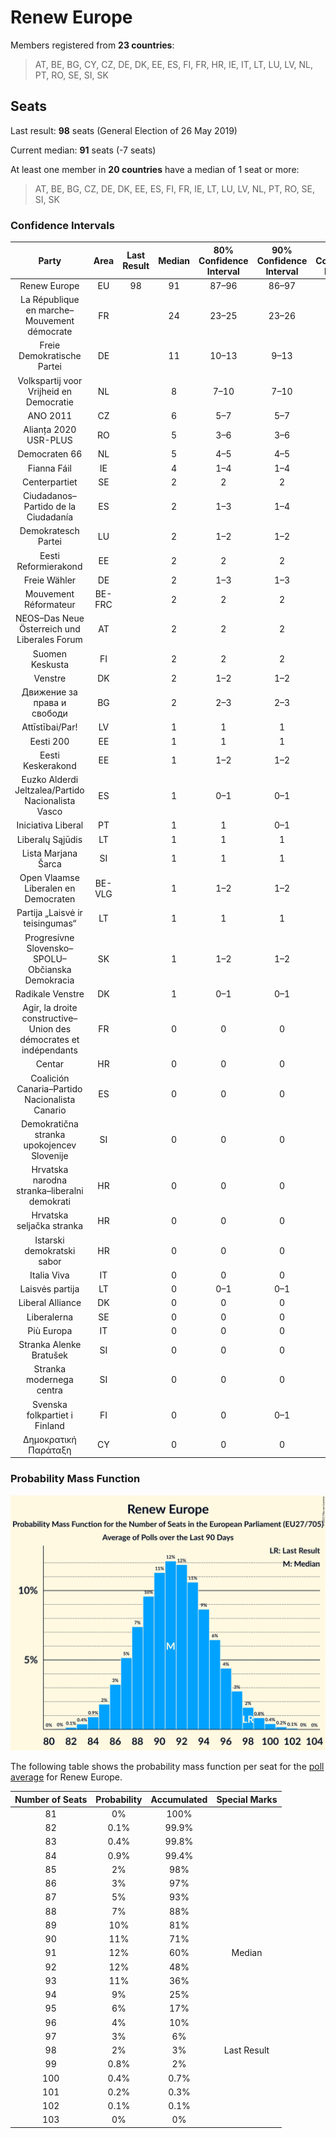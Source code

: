 # Renew Europe

Members registered from **23 countries**:

> AT, BE, BG, CY, CZ, DE, DK, EE, ES, FI, FR, HR, IE, IT, LT, LU, LV, NL, PT, RO, SE, SI, SK

## Seats

Last result: **98** seats (General Election of 26 May 2019)

Current median: **91** seats (-7 seats)

At least one member in **20 countries** have a median of 1 seat or more:

> AT, BE, BG, CZ, DE, DK, EE, ES, FI, FR, IE, LT, LU, LV, NL, PT, RO, SE, SI, SK

### Confidence Intervals

| Party | Area | Last Result | Median | 80% Confidence Interval | 90% Confidence Interval | 95% Confidence Interval | 99% Confidence Interval |
|:-----:|:----:|:-----------:|:------:|:-----------------------:|:-----------------------:|:-----------------------:|:-----------------------:|
| Renew Europe | EU | 98 | 91 | 87–96 | 86–97 | 85–98 | 83–100 |
| La République en marche–Mouvement démocrate | FR | | 24 | 23–25 | 23–26 | 22–26 | 22–28 |
| Freie Demokratische Partei | DE | | 11 | 10–13 | 9–13 | 9–13 | 8–14 |
| Volkspartij voor Vrijheid en Democratie | NL | | 8 | 7–10 | 7–10 | 7–10 | 7–11 |
| ANO 2011 | CZ | | 6 | 5–7 | 5–7 | 4–7 | 4–8 |
| Alianța 2020 USR-PLUS | RO | | 5 | 3–6 | 3–6 | 3–6 | 3–6 |
| Democraten 66 | NL | | 5 | 4–5 | 4–5 | 4–6 | 3–6 |
| Fianna Fáil | IE | | 4 | 1–4 | 1–4 | 1–4 | 1–4 |
| Centerpartiet | SE | | 2 | 2 | 2 | 2 | 2–3 |
| Ciudadanos–Partido de la Ciudadanía | ES | | 2 | 1–3 | 1–4 | 1–4 | 1–4 |
| Demokratesch Partei | LU | | 2 | 1–2 | 1–2 | 1–2 | 1–2 |
| Eesti Reformierakond | EE | | 2 | 2 | 2 | 2–3 | 2–3 |
| Freie Wähler | DE | | 2 | 1–3 | 1–3 | 1–4 | 0–4 |
| Mouvement Réformateur | BE-FRC | | 2 | 2 | 2 | 2 | 1–2 |
| NEOS–Das Neue Österreich und Liberales Forum | AT | | 2 | 2 | 2 | 1–3 | 1–3 |
| Suomen Keskusta | FI | | 2 | 2 | 2 | 1–2 | 1–2 |
| Venstre | DK | | 2 | 1–2 | 1–2 | 1–3 | 1–3 |
| Движение за права и свободи | BG | | 2 | 2–3 | 2–3 | 2–3 | 1–3 |
| Attīstībai/Par! | LV | | 1 | 1 | 1 | 1 | 1–2 |
| Eesti 200 | EE | | 1 | 1 | 1 | 1–2 | 1–2 |
| Eesti Keskerakond | EE | | 1 | 1–2 | 1–2 | 1–2 | 1–2 |
| Euzko Alderdi Jeltzalea/Partido Nacionalista Vasco | ES | | 1 | 0–1 | 0–1 | 0–1 | 0–2 |
| Iniciativa Liberal | PT | | 1 | 1 | 0–1 | 0–2 | 0–2 |
| Liberalų Sąjūdis | LT | | 1 | 1 | 1 | 1–2 | 1–2 |
| Lista Marjana Šarca | SI | | 1 | 1 | 1 | 1–2 | 1–2 |
| Open Vlaamse Liberalen en Democraten | BE-VLG | | 1 | 1–2 | 1–2 | 1–2 | 1–2 |
| Partija „Laisvė ir teisingumas“ | LT | | 1 | 1 | 1 | 1 | 1–2 |
| Progresívne Slovensko–SPOLU–Občianska Demokracia | SK | | 1 | 1–2 | 1–2 | 1–2 | 1–2 |
| Radikale Venstre | DK | | 1 | 0–1 | 0–1 | 0–1 | 0–1 |
| Agir, la droite constructive–Union des démocrates et indépendants | FR | | 0 | 0 | 0 | 0 | 0 |
| Centar | HR | | 0 | 0 | 0 | 0 | 0 |
| Coalición Canaria–Partido Nacionalista Canario | ES | | 0 | 0 | 0 | 0–1 | 0–1 |
| Demokratična stranka upokojencev Slovenije | SI | | 0 | 0 | 0 | 0 | 0 |
| Hrvatska narodna stranka–liberalni demokrati | HR | | 0 | 0 | 0 | 0 | 0 |
| Hrvatska seljačka stranka | HR | | 0 | 0 | 0 | 0 | 0 |
| Istarski demokratski sabor | HR | | 0 | 0 | 0 | 0 | 0 |
| Italia Viva | IT | | 0 | 0 | 0 | 0 | 0–4 |
| Laisvės partija | LT | | 0 | 0–1 | 0–1 | 0–1 | 0–1 |
| Liberal Alliance | DK | | 0 | 0 | 0 | 0 | 0 |
| Liberalerna | SE | | 0 | 0 | 0 | 0 | 0–1 |
| Più Europa | IT | | 0 | 0 | 0 | 0 | 0 |
| Stranka Alenke Bratušek | SI | | 0 | 0 | 0 | 0–1 | 0–1 |
| Stranka modernega centra | SI | | 0 | 0 | 0 | 0 | 0 |
| Svenska folkpartiet i Finland | FI | | 0 | 0 | 0–1 | 0–1 | 0–1 |
| Δημοκρατική Παράταξη | CY | | 0 | 0 | 0 | 0 | 0 |

### Probability Mass Function

![Graph with seats probability mass function not yet produced](average-2021-09-30-seats-pmf-reneweurope.png "Seats Probability Mass Function")

The following table shows the probability mass function per seat for the [poll average](average-2021-09-30.html) for Renew Europe.

| Number of Seats | Probability | Accumulated | Special Marks |
|:---------------:|:-----------:|:-----------:|:-------------:|
| 81 | 0% | 100% |  |
| 82 | 0.1% | 99.9% |  |
| 83 | 0.4% | 99.8% |  |
| 84 | 0.9% | 99.4% |  |
| 85 | 2% | 98% |  |
| 86 | 3% | 97% |  |
| 87 | 5% | 93% |  |
| 88 | 7% | 88% |  |
| 89 | 10% | 81% |  |
| 90 | 11% | 71% |  |
| 91 | 12% | 60% | Median |
| 92 | 12% | 48% |  |
| 93 | 11% | 36% |  |
| 94 | 9% | 25% |  |
| 95 | 6% | 17% |  |
| 96 | 4% | 10% |  |
| 97 | 3% | 6% |  |
| 98 | 2% | 3% | Last Result |
| 99 | 0.8% | 2% |  |
| 100 | 0.4% | 0.7% |  |
| 101 | 0.2% | 0.3% |  |
| 102 | 0.1% | 0.1% |  |
| 103 | 0% | 0% |  |


